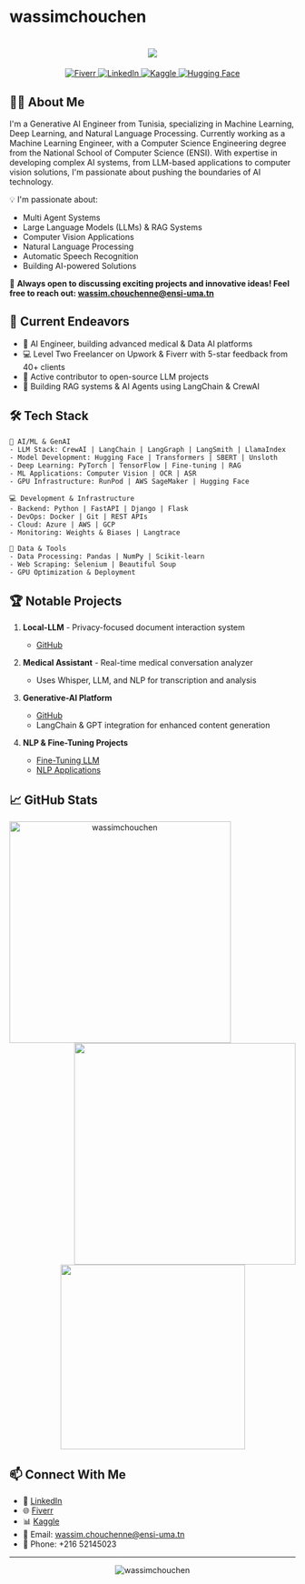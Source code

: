 # wassimchouchen

<h1 align="center">
  <a href="https://git.io/typing-svg">
    <img src="https://readme-typing-svg.herokuapp.com/?lines=Hello,+World!+👋;I'm+Wassim+Chouchen;Welcome+to+my+Profile!&center=true&size=30">
  </a>
</h1>

<p align="center">
  <a href="https://www.fiverr.com/wassim_ch">
    <img src="https://img.shields.io/badge/Fiverr-1DBF73?style=for-the-badge&logo=fiverr&logoColor=white" alt="Fiverr"/>
  </a>
  <a href="https://www.linkedin.com/in/chouchen-wassim-3b4aa621a/">
    <img src="https://img.shields.io/badge/LinkedIn-0077B5?style=for-the-badge&logo=linkedin&logoColor=white" alt="LinkedIn"/>
  </a>
  <a href="https://www.kaggle.com/wassimchouchen">
    <img src="https://img.shields.io/badge/Kaggle-20BEFF?style=for-the-badge&logo=kaggle&logoColor=white" alt="Kaggle"/>
  </a>
  <a href="https://huggingface.co/wassimm">
    <img src="https://img.shields.io/badge/HuggingFace-fc62ff?style=for-the-badge&logo=huggingface&logoColor=black" alt="Hugging Face"/>
  </a>
</p>


## 👨‍💻 About Me

I'm a Generative AI Engineer from Tunisia, specializing in Machine Learning, Deep Learning, and Natural Language Processing. Currently working as a Machine Learning Engineer, with a Computer Science Engineering degree from the National School of Computer Science (ENSI). With expertise in developing complex AI systems, from LLM-based applications to computer vision solutions, I'm passionate about pushing the boundaries of AI technology.

💡 I'm passionate about:
- Multi Agent Systems
- Large Language Models (LLMs) & RAG Systems
- Computer Vision Applications
- Natural Language Processing
- Automatic Speech Recognition
- Building AI-powered Solutions

🌟 **Always open to discussing exciting projects and innovative ideas! Feel free to reach out: wassim.chouchenne@ensi-uma.tn**

## 🚀 Current Endeavors

- 🔭 AI Engineer, building advanced medical & Data AI platforms
- 💻 Level Two Freelancer on Upwork & Fiverr with 5-star feedback from 40+ clients
- 🌱 Active contributor to open-source LLM projects
- 🎯 Building RAG systems & AI Agents using LangChain & CrewAI

## 🛠️ Tech Stack

```text
🤖 AI/ML & GenAI
- LLM Stack: CrewAI | LangChain | LangGraph | LangSmith | LlamaIndex
- Model Development: Hugging Face | Transformers | SBERT | Unsloth
- Deep Learning: PyTorch | TensorFlow | Fine-tuning | RAG
- ML Applications: Computer Vision | OCR | ASR
- GPU Infrastructure: RunPod | AWS SageMaker | Hugging Face

💻 Development & Infrastructure 
- Backend: Python | FastAPI | Django | Flask
- DevOps: Docker | Git | REST APIs
- Cloud: Azure | AWS | GCP
- Monitoring: Weights & Biases | Langtrace

🔧 Data & Tools
- Data Processing: Pandas | NumPy | Scikit-learn
- Web Scraping: Selenium | Beautiful Soup 
- GPU Optimization & Deployment
```

## 🏆 Notable Projects

1. **Local-LLM** - Privacy-focused document interaction system
   - [GitHub](https://github.com/wassimchouchen/Localgpt)

2. **Medical Assistant** - Real-time medical conversation analyzer
   - Uses Whisper, LLM, and NLP for transcription and analysis

3. **Generative-AI Platform**
   - [GitHub](https://github.com/wassimchouchen/Generative-AI)
   - LangChain & GPT integration for enhanced content generation

4. **NLP & Fine-Tuning Projects**
   - [Fine-Tuning LLM](https://github.com/wassimchouchen/fine_tuning-LLM)
   - [NLP Applications](https://github.com/wassimchouchen/NLP)

## 📈 GitHub Stats

<p align=center>
  <div align=center>
    <a href="https://github.com/denvercoder1/github-readme-streak-stats" title="Go to Source">
      <img align="left" width=390 src="https://github-readme-streak-stats.herokuapp.com/?user=wassimchouchen&theme=react&border=61dafb&hide_border=true" alt="wassimchouchen" />
    </a>
    <a href="https://github.com/anuraghazra/github-readme-stats" title="Go to Source">
      <img align="right" width=390 src="https://github-readme-stats.vercel.app/api?username=wassimchouchen&show_icons=true&theme=react&border_color=61dafb&hide_border=true" />
    </a>
  </div>
  <br><br><br><br><br><br><br><br>
  <div align=center>
    <a href="https://github.com/anuraghazra/github-readme-stats">
      <img width=325 align="center" src="https://github-readme-stats.vercel.app/api/top-langs/?username=wassimchouchen&hide=c%23,powershell,Mathematica,Objective-C,Objective-C%2b%2b,Cuda&title_color=61dafb&text_color=ffffff&icon_color=61dafb&bg_color=20232a&langs_count=8&layout=compact&border_color=61dafb&hide_border=true" />
    </a>
  </div>
</p>

## 📫 Connect With Me

- 💼 [LinkedIn](https://www.linkedin.com/in/chouchen-wassim-3b4aa621a/)
- 🌐 [Fiverr](https://www.fiverr.com/wassim_ch)
- 📊 [Kaggle](https://www.kaggle.com/wassimchouchen)
- 📧 Email: wassim.chouchenne@ensi-uma.tn
- 📱 Phone: +216 52145023

---

<p align="center">
  <img src="https://komarev.com/ghpvc/?username=wassimchouchen&label=Profile%20views&color=0e75b6&style=flat" alt="wassimchouchen" />
</p>
